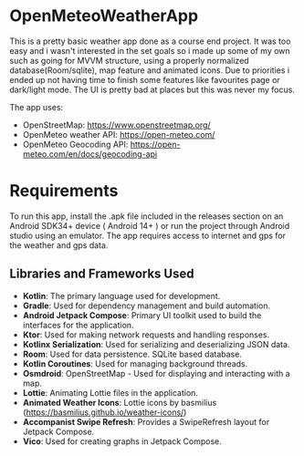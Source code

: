 # OpenMeteoWeatherApp

This is a pretty basic weather app done as a course end project. It was too easy and i wasn't interested in the set goals so i made up some of my own such as going for MVVM structure, using a properly normalized database(Room/sqlite), map feature and animated icons.
Due to priorities i ended up not having time to finish some features like favourites page or dark/light mode. The UI is pretty bad at places but this was never my focus.

The app uses:
- OpenStreetMap: https://www.openstreetmap.org/
- OpenMeteo weather API: https://open-meteo.com/
- OpenMeteo Geocoding API: https://open-meteo.com/en/docs/geocoding-api

# Requirements
To run this app, install the .apk file included in the releases section on an Android SDK34+ device ( Android 14+ ) or run the project through Android studio using an emulator.
The app requires access to internet and gps for the weather and gps data.

## Libraries and Frameworks Used

- **Kotlin**: The primary language used for development.
- **Gradle**: Used for dependency management and build automation.
- **Android Jetpack Compose**: Primary UI toolkit used to build the interfaces for the application.
- **Ktor**: Used for making network requests and handling responses.
- **Kotlinx Serialization**: Used for serializing and deserializing JSON data.
- **Room**: Used for data persistence. SQLite based database.
- **Kotlin Coroutines**: Used for managing background threads.
- **Osmdroid**: OpenStreetMap - Used for displaying and interacting with a map.
- **Lottie**: Animating Lottie files in the application.
- **Animated Weather Icons**: Lottie icons by basmilius (https://basmilius.github.io/weather-icons/)
- **Accompanist Swipe Refresh**: Provides a SwipeRefresh layout for Jetpack Compose.
- **Vico**: Used for creating graphs in Jetpack Compose.

